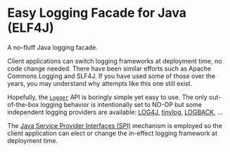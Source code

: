 <!--
**elf4j/elf4j** is a ✨ _special_ ✨ repository because its `README.md` (this file) appears on your GitHub profile.

Here are some ideas to get you started:

- 🔭 I’m currently working on ...
- 🌱 I’m currently learning ...
- 👯 I’m looking to collaborate on ...
- 🤔 I’m looking for help with ...
- 💬 Ask me about ...
- 📫 How to reach me: ...
- 😄 Pronouns: ...
- ⚡ Fun fact: ...
-->

# Easy Logging Facade for Java (ELF4J)

A no-fluff Java logging facade. 

Client applications can switch logging frameworks at deployment time, no code change needed. There have been similar efforts such as Apache Commons Logging and SLF4J. If you have used some of those over the years, you may understand why attempts like this one still exist.

Hopefully, the [`Logger`](https://github.com/elf4j/elf4j-api/blob/main/README.md#the-logger) API is boringly simple yet easy to use. The only out-of-the-box logging behavior is intentionally set to NO-OP but some independent logging providers are available: [LOG4J](https://github.com/elf4j/elf4j-log4j), [tinylog](https://github.com/elf4j/elf4j-tinylog), [LOGBACK](https://github.com/elf4j/elf4j-logback), ... 

The [Java Service Provider Interfaces (SPI)](https://docs.oracle.com/javase/tutorial/sound/SPI-intro.html) mechanism is employed so the client application can elect or change the in-effect logging framework at deployment time.
